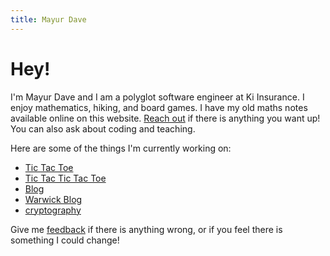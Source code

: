 ```yaml
---
title: Mayur Dave
---
```


# Hey!

I'm Mayur Dave and I am a polyglot software engineer at Ki Insurance. I enjoy mathematics, hiking, and board games. I have my old maths notes available online on this website. [Reach out](contact "Contact me") if there is anything
you want up! You can also ask about coding and teaching.

Here are some of the things I'm currently working on:

- [Tic Tac Toe](tic-tac-toe.html)
- [Tic Tac Tic Tac Toe](tic-tac-tic-tac-toe.html "Ultimate Tic Tac Toe")
- [Blog](blog.html "Personal Blog")
- [Warwick Blog](https://blogs.warwick.ac.uk/mdave/ "Old blog from uni, I plan to deprecate this soon")
- [cryptography](https://mdave16.github.io/cryptography "Visualisation of basic ciphers")

Give me [feedback](contact "Contact me") if there is anything wrong, or if you
feel there is something I could change!
